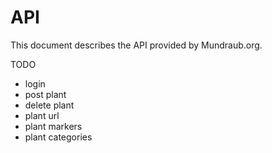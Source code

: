 # API

This document describes the API provided by Mundraub.org.

TODO
- login
- post plant
- delete plant
- plant url
- plant markers
- plant categories


